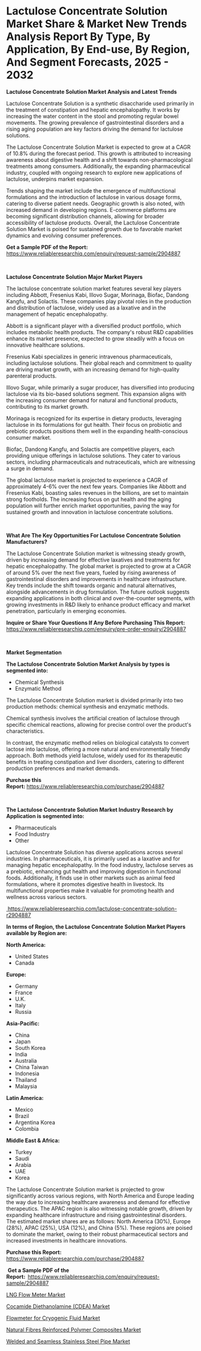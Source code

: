 <p><h1>Lactulose Concentrate Solution Market Share & Market New Trends Analysis Report By Type, By Application, By End-use, By Region, And Segment Forecasts, 2025 - 2032</h1></p><p><strong>Lactulose Concentrate Solution Market Analysis and Latest Trends</strong></p>
<p><p>Lactulose Concentrate Solution is a synthetic disaccharide used primarily in the treatment of constipation and hepatic encephalopathy. It works by increasing the water content in the stool and promoting regular bowel movements. The growing prevalence of gastrointestinal disorders and a rising aging population are key factors driving the demand for lactulose solutions. </p><p>The Lactulose Concentrate Solution Market is expected to grow at a CAGR of 10.8% during the forecast period. This growth is attributed to increasing awareness about digestive health and a shift towards non-pharmacological treatments among consumers. Additionally, the expanding pharmaceutical industry, coupled with ongoing research to explore new applications of lactulose, underpins market expansion. </p><p>Trends shaping the market include the emergence of multifunctional formulations and the introduction of lactulose in various dosage forms, catering to diverse patient needs. Geographic growth is also noted, with increased demand in developing regions. E-commerce platforms are becoming significant distribution channels, allowing for broader accessibility of lactulose products. Overall, the Lactulose Concentrate Solution Market is poised for sustained growth due to favorable market dynamics and evolving consumer preferences.</p></p>
<p><strong>Get a Sample PDF of the Report:&nbsp;</strong> <a href="https://www.reliableresearchiq.com/enquiry/request-sample/2904887?utm_campaign=1170&utm_medium=2&utm_source=Github&utm_content=ia&utm_term=12032025&utm_id=lactulose-concentrate-solution">https://www.reliableresearchiq.com/enquiry/request-sample/2904887</a></p>
<p>&nbsp;</p>
<p><strong>Lactulose Concentrate Solution Major Market Players</strong></p>
<p><p>The lactulose concentrate solution market features several key players including Abbott, Fresenius Kabi, Illovo Sugar, Morinaga, Biofac, Dandong Kangfu, and Solactis. These companies play pivotal roles in the production and distribution of lactulose, widely used as a laxative and in the management of hepatic encephalopathy.</p><p>Abbott is a significant player with a diversified product portfolio, which includes metabolic health products. The company's robust R&D capabilities enhance its market presence, expected to grow steadily with a focus on innovative healthcare solutions.</p><p>Fresenius Kabi specializes in generic intravenous pharmaceuticals, including lactulose solutions. Their global reach and commitment to quality are driving market growth, with an increasing demand for high-quality parenteral products.</p><p>Illovo Sugar, while primarily a sugar producer, has diversified into producing lactulose via its bio-based solutions segment. This expansion aligns with the increasing consumer demand for natural and functional products, contributing to its market growth.</p><p>Morinaga is recognized for its expertise in dietary products, leveraging lactulose in its formulations for gut health. Their focus on probiotic and prebiotic products positions them well in the expanding health-conscious consumer market.</p><p>Biofac, Dandong Kangfu, and Solactis are competitive players, each providing unique offerings in lactulose solutions. They cater to various sectors, including pharmaceuticals and nutraceuticals, which are witnessing a surge in demand.</p><p>The global lactulose market is projected to experience a CAGR of approximately 4-6% over the next few years. Companies like Abbott and Fresenius Kabi, boasting sales revenues in the billions, are set to maintain strong footholds. The increasing focus on gut health and the aging population will further enrich market opportunities, paving the way for sustained growth and innovation in lactulose concentrate solutions.</p></p>
<p>&nbsp;</p>
<p><strong>What Are The Key Opportunities For Lactulose Concentrate Solution Manufacturers?</strong></p>
<p><p>The Lactulose Concentrate Solution market is witnessing steady growth, driven by increasing demand for effective laxatives and treatments for hepatic encephalopathy. The global market is projected to grow at a CAGR of around 5% over the next five years, fueled by rising awareness of gastrointestinal disorders and improvements in healthcare infrastructure. Key trends include the shift towards organic and natural alternatives, alongside advancements in drug formulation. The future outlook suggests expanding applications in both clinical and over-the-counter segments, with growing investments in R&D likely to enhance product efficacy and market penetration, particularly in emerging economies.</p></p>
<p><strong>Inquire or Share Your Questions If Any Before Purchasing This Report:</strong> <a href="https://www.reliableresearchiq.com/enquiry/pre-order-enquiry/2904887?utm_campaign=1170&utm_medium=2&utm_source=Github&utm_content=ia&utm_term=12032025&utm_id=lactulose-concentrate-solution">https://www.reliableresearchiq.com/enquiry/pre-order-enquiry/2904887</a></p>
<p>&nbsp;</p>
<p><strong>Market Segmentation</strong></p>
<p><strong>The Lactulose Concentrate Solution Market Analysis by types is segmented into:</strong></p>
<p><ul><li>Chemical Synthesis</li><li>Enzymatic Method</li></ul></p>
<p><p>The Lactulose Concentrate Solution market is divided primarily into two production methods: chemical synthesis and enzymatic methods. </p><p>Chemical synthesis involves the artificial creation of lactulose through specific chemical reactions, allowing for precise control over the product's characteristics. </p><p>In contrast, the enzymatic method relies on biological catalysts to convert lactose into lactulose, offering a more natural and environmentally friendly approach. Both methods yield lactulose, widely used for its therapeutic benefits in treating constipation and liver disorders, catering to different production preferences and market demands.</p></p>
<p><strong>Purchase this Report:&nbsp;</strong><a href="https://www.reliableresearchiq.com/purchase/2904887?utm_campaign=1170&utm_medium=2&utm_source=Github&utm_content=ia&utm_term=12032025&utm_id=lactulose-concentrate-solution">https://www.reliableresearchiq.com/purchase/2904887</a></p>
<p>&nbsp;</p>
<p><strong>The Lactulose Concentrate Solution Market Industry Research by Application is segmented into:</strong></p>
<p><ul><li>Pharmaceuticals</li><li>Food Industry</li><li>Other</li></ul></p>
<p><p>Lactulose Concentrate Solution has diverse applications across several industries. In pharmaceuticals, it is primarily used as a laxative and for managing hepatic encephalopathy. In the food industry, lactulose serves as a prebiotic, enhancing gut health and improving digestion in functional foods. Additionally, it finds use in other markets such as animal feed formulations, where it promotes digestive health in livestock. Its multifunctional properties make it valuable for promoting health and wellness across various sectors.</p></p>
<p><a href="https://www.reliableresearchiq.com/lactulose-concentrate-solution-r2904887?utm_campaign=1170&utm_medium=2&utm_source=Github&utm_content=ia&utm_term=12032025&utm_id=lactulose-concentrate-solution">&nbsp;https://www.reliableresearchiq.com/lactulose-concentrate-solution-r2904887</a></p>
<p><strong>In terms of Region, the Lactulose Concentrate Solution Market Players available by Region are:</strong></p>
<p>
    <p> <strong> North America: </strong>
        <ul>
            <li>United States</li>
            <li>Canada</li>
        </ul>
        </p> 
    <p> <strong> Europe: </strong>
        <ul>
            <li>Germany</li>
            <li>France</li>
            <li>U.K.</li>
            <li>Italy</li>
            <li>Russia</li>
        </ul>
        </p> 
    <p> <strong> Asia-Pacific: </strong>
        <ul>
            <li>China</li>
            <li>Japan</li>
            <li>South Korea</li>
            <li>India</li>
            <li>Australia</li>
            <li>China Taiwan</li>
            <li>Indonesia</li>
            <li>Thailand</li>
            <li>Malaysia</li>
        </ul>
        </p> 
    <p> <strong> Latin America: </strong>
        <ul>
            <li>Mexico</li>
            <li>Brazil</li>
            <li>Argentina Korea</li>
            <li>Colombia</li>
        </ul>
        </p> 
    <p> <strong> Middle East & Africa: </strong>
        <ul>
            <li>Turkey</li>
            <li>Saudi</li>
            <li>Arabia</li>
            <li>UAE</li>
            <li>Korea</li>
        </ul>
    </p>
    </p>
<p><p>The Lactulose Concentrate Solution market is projected to grow significantly across various regions, with North America and Europe leading the way due to increasing healthcare awareness and demand for effective therapeutics. The APAC region is also witnessing notable growth, driven by expanding healthcare infrastructure and rising gastrointestinal disorders. The estimated market shares are as follows: North America (30%), Europe (28%), APAC (25%), USA (12%), and China (5%). These regions are poised to dominate the market, owing to their robust pharmaceutical sectors and increased investments in healthcare innovations.</p></p>
<p><strong>Purchase this Report: </strong><a href="https://www.reliableresearchiq.com/purchase/2904887?utm_campaign=1170&utm_medium=2&utm_source=Github&utm_content=ia&utm_term=12032025&utm_id=lactulose-concentrate-solution">https://www.reliableresearchiq.com/purchase/2904887</a></p>
<p>&nbsp;<strong>Get a Sample PDF of the Report:&nbsp;&nbsp;</strong><a href="https://www.reliableresearchiq.com/enquiry/request-sample/2904887?utm_campaign=1170&utm_medium=2&utm_source=Github&utm_content=ia&utm_term=12032025&utm_id=lactulose-concentrate-solution">https://www.reliableresearchiq.com/enquiry/request-sample/2904887</a></p>
<p><strong></strong></p>
<p><p><a href="https://github.com/avikalitesjj/Market-Research-Report-List-1/blob/main/lng-flow-meter-market.md?utm_campaign=1170&utm_medium=2&utm_source=Github&utm_content=ia&utm_term=12032025&utm_id=lactulose-concentrate-solution">LNG Flow Meter Market</a></p><p><a href="https://github.com/shefikagbons/Market-Research-Report-List-1/blob/main/cocamide-diethanolamine-cdea-market.md?utm_campaign=1170&utm_medium=2&utm_source=Github&utm_content=ia&utm_term=12032025&utm_id=lactulose-concentrate-solution">Cocamide Diethanolamine (CDEA) Market</a></p><p><a href="https://github.com/pomasifilo/Market-Research-Report-List-1/blob/main/flowmeter-for-cryogenic-fluid-market.md?utm_campaign=1170&utm_medium=2&utm_source=Github&utm_content=ia&utm_term=12032025&utm_id=lactulose-concentrate-solution">Flowmeter for Cryogenic Fluid Market</a></p><p><a href="https://github.com/ceneabiruk11/Market-Research-Report-List-1/blob/main/natural-fibres-reinforced-polymer-composites-market.md?utm_campaign=1170&utm_medium=2&utm_source=Github&utm_content=ia&utm_term=12032025&utm_id=lactulose-concentrate-solution">Natural Fibres Reinforced Polymer Composites Market</a></p><p><a href="https://github.com/nontoengolo/Market-Research-Report-List-1/blob/main/welded-and-seamless-stainless-steel-pipe-market.md?utm_campaign=1170&utm_medium=2&utm_source=Github&utm_content=ia&utm_term=12032025&utm_id=lactulose-concentrate-solution">Welded and Seamless Stainless Steel Pipe Market</a></p></p>